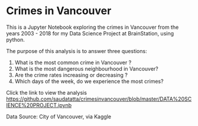 # Crimes in Vancouver
This is a Jupyter Notebook exploring the crimes in Vancouver from the years 2003 - 2018 for my Data Science Project at BrainStation, using python.

The purpose of this analysis is to answer three questions:
1. What is the most common crime in Vancouver ?
2. What is the most dangerous neighbourhood in Vancouver?
3. Are the crime rates increasing or decreasing ?
4. Which days of the week, do we experience the most crimes?

Click the link to view the analysis https://github.com/saudatatta/crimesinvancouver/blob/master/DATA%20SCIENCE%20PROJECT.ipynb

Data Source: City of Vancouver, via Kaggle
